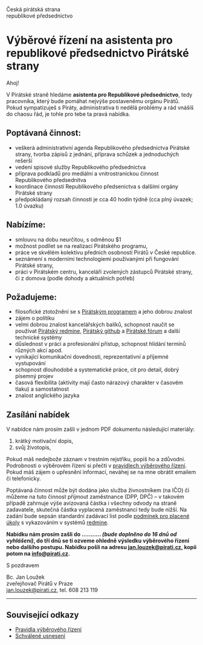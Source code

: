 Česká pirátská strana  
republikové předsednictvo

Výběrové řízení na asistenta pro republikové předsednictvo Pirátské strany
========================

Ahoj!

V Pirátské straně hledáme **asistenta pro Republikové předsednictvo**, tedy pracovníka, který bude pomáhat nejvýše postavenému orgánu Pirátů. Pokud sympatizuješ s Piráty, administrativa ti nedělá problémy a rád vnášíš do chaosu řád, je tohle pro tebe ta pravá nabídka. 

## Poptávaná činnost:

* veškerá administrativní agenda Republikového předsednictva Pirátské strany, tvorba zápisů z jednání, příprava schůzek a jednoduchých rešerší
* vedení spisové služby Republikového předsednictva
* příprava podkladů pro mediální a vnitrostranickou činnost Republikového předsednitva
* koordinace činností Republikového předsenictva s dalšími orgány Pirátské strany
* předpokládaný rozsah činnosti je cca 40 hodin týdně (cca plný úvazek; 1.0 úvazku)

## Nabízíme:

* smlouvu na dobu neurčitou, s odměnou $1
* možnost podílet se na realizaci Pirátského programu,
* práce ve skvělém kolektivu předních osobností Pirátů v České republice.
* seznámení s moderními technologiemi používanými při fungování Pirátské strany,
* práci v Pirátském centru, kanceláří zvolených zástupců Pirátské strany, či z domova (podle dohody a aktuálních potřeb)

## Požadujeme:

* filosofické ztotožnění se s [Pirátským programem][program] a jeho dobrou znalost
* zájem o politiku
* velmi dobrou znalost kancelářských balíků, schopnost naučit se používat [Pirátský redmine][redmine], [Pirátský github][github] a [Pirátské fórum][forum] a další technické systémy
* důslednost v práci a profesionální přístup, schopnost hlídání termínů různých akcí apod.
* vynikající komunikační dovednosti, reprezentativní a příjemné vystupování
* schopnost dlouhodobé a systematické práce, cit pro detail, dobrý písemný projev
* časová flexibilita (aktivity mají často nárazový charakter v časovém tlaku) a samostatnost
* znalost anglického jazyka

[program]: https://www.pirati.cz/program/start
[forum]: https://forum.pirati.cz
[redmine]: https://redmine.pirati.cz/
[github]: https://github.com/pirati-cz

## Zasílání nabídek

V nabídce nám prosím zašli v jednom PDF dokumentu následující materiály: 

1. krátký motivační dopis,
2. svůj životopis,

Pokud máš nedejbože záznam v trestním rejstříku, popiš ho a zdůvodni. Podrobnosti o výběrovém řízení si přečti v [pravidlech výběrového řízení](pravidla.md). Pokud máš zájem o upřesnění informací, neváhej se na mne obrátit emailem či telefonicky.

Poptávaná činnost může být dodána jako služba živnostníkem (na IČO) či můžeme na tuto činnost přijmout zaměstnance (DPP, DPČ) – v takovém případě zahrnuje výše avizovaná částka i všechny odvody na straně zadavatele, skutečná částka vyplacená zaměstnanci tedy bude nižší. Na zadání bude sepsán standardní zadávací list podle [podmínek pro placené úkoly](https://github.com/pirati-cz/sablony/blob/4b07ba675434ee634c527909d537122264cc712e/ukoly/podminky/podminky.md) s vykazováním v systémů [redmine][redmine].

**Nabídku nám prosím zašli do ........... *(bude doplněno do 16 dnů od vyhlášení)*, do tří dnů se ti ozveme ohledně výsledku výběrového řízení nebo dalšího postupu. Nabídku pošli na adresu <jan.louzek@pirati.cz>, kopii potom na <info@pirati.cz>.**

S pozdravem 

Bc. Jan Loužek  
zveřejňovač Pirátů v Praze  
<jan.louzek@pirati.cz>, tel. 608 213 119

----

## Související odkazy

* [Pravidla výběrového řízení](pravidla.md)
* [Schválené usnesení](usneseni.md) 
